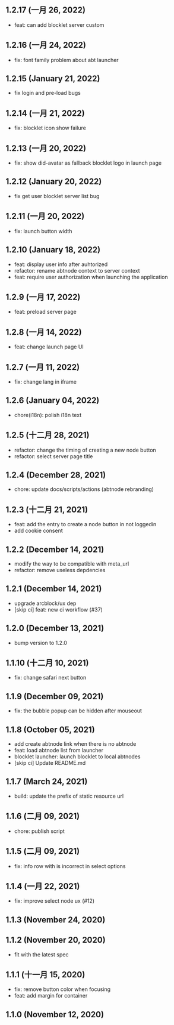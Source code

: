 ## 1.2.17 (一月 26, 2022)

- feat: can add blocklet server custom

## 1.2.16 (一月 24, 2022)

- fix: font family problem about abt launcher

## 1.2.15 (January 21, 2022)

- fix login and pre-load bugs

## 1.2.14 (一月 21, 2022)

- fix: blocklet icon show failure

## 1.2.13 (一月 20, 2022)

- fix: show did-avatar as fallback blocklet logo in launch page

## 1.2.12 (January 20, 2022)

- fix get user blocklet server list bug

## 1.2.11 (一月 20, 2022)

- fix: launch button width

## 1.2.10 (January 18, 2022)

- feat: display user info after auhtorized
- refactor: rename abtnode context to server context
- feat: require user authorization when launching the application

## 1.2.9 (一月 17, 2022)

- feat: preload server page

## 1.2.8 (一月 14, 2022)

- feat: change launch page UI

## 1.2.7 (一月 11, 2022)

- fix: change lang in iframe

## 1.2.6 (January 04, 2022)

- chore(i18n): polish i18n text

## 1.2.5 (十二月 28, 2021)

- refactor: change the timing of creating a new node button
- refactor: select server page title

## 1.2.4 (December 28, 2021)

- chore: update docs/scripts/actions (abtnode rebranding)

## 1.2.3 (十二月 21, 2021)

- feat: add the entry to create a node button in not loggedin
- add cookie consent

## 1.2.2 (December 14, 2021)

- modify the way to be compatible with meta_url
- refactor: remove useless depdencies

## 1.2.1 (December 14, 2021)

- upgrade arcblock/ux dep
- [skip ci] feat: new ci workflow (#37)

## 1.2.0 (December 13, 2021)

- bump version to 1.2.0

## 1.1.10 (十二月 10, 2021)

- fix: change safari next button

## 1.1.9 (December 09, 2021)

- fix: the bubble popup can be hidden after mouseout

## 1.1.8 (October 05, 2021)

- add create abtnode link when there is no abtnode
- feat: load abtnode list from launcher
- blocklet launcher: launch blocklet to local abtnodes
- [skip ci] Update README.md

## 1.1.7 (March 24, 2021)

- build: update the prefix of static resource url

## 1.1.6 (二月 09, 2021)

- chore: publish script

## 1.1.5 (二月 09, 2021)

- fix: info row with is incorrect in select options

## 1.1.4 (一月 22, 2021)

- fix: improve select node ux (#12)

## 1.1.3 (November 24, 2020)

## 1.1.2 (November 20, 2020)

- fit with the latest spec

## 1.1.1 (十一月 15, 2020)

- fix: remove button color when focusing
- feat: add margin for container

## 1.1.0 (November 12, 2020)
